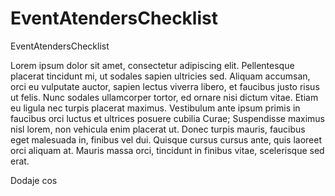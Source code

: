 # EventAtendersChecklist
EventAtendersChecklist



Lorem ipsum dolor sit amet, consectetur adipiscing elit.
Pellentesque placerat tincidunt mi, ut sodales sapien ultricies sed.
Aliquam accumsan, orci eu vulputate auctor, sapien lectus viverra libero,
et faucibus justo risus ut felis. Nunc sodales ullamcorper tortor, 
ed ornare nisi dictum vitae. Etiam eu ligula nec turpis placerat maximus.
Vestibulum ante ipsum primis in faucibus orci luctus et ultrices posuere cubilia Curae;
Suspendisse maximus nisl lorem, non vehicula enim placerat ut. Donec turpis mauris, faucibus
eget malesuada in, finibus vel dui. Quisque cursus cursus ante, quis laoreet orci aliquam at.
Mauris massa orci, tincidunt in finibus vitae, scelerisque sed erat.


Dodaje cos 